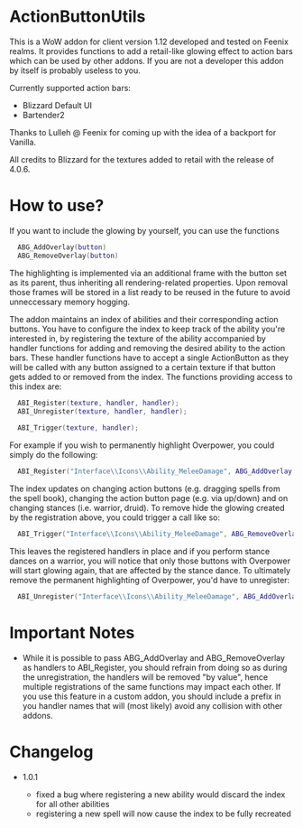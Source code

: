 ActionButtonUtils
=================
This is a WoW addon for client version 1.12 developed and tested on Feenix realms. It provides functions to add a retail-like glowing effect to action bars which can be used by other addons. If you are not a developer this addon by itself is probably useless to you.

Currently supported action bars:
<ul>
  <li>Blizzard Default UI</li>
  <li>Bartender2</li>
</ul>

Thanks to Lulleh @ Feenix for coming up with the idea of a backport for Vanilla.

All credits to Blizzard for the textures added to retail with the release of 4.0.6.

How to use?
===========

If you want to include the glowing by yourself, you can use the functions 
```lua
  ABG_AddOverlay(button)
  ABG_RemoveOverlay(button)
```
The highlighting is implemented via an additional frame with the button set as its parent, thus inheriting all rendering-related properties. Upon removal those frames will be stored in a list ready to be reused in the future to avoid unneccessary memory hogging.

The addon maintains an index of abilities and their corresponding action buttons. You have to configure the index to keep track of the ability you're interested in, by registering the texture of the ability accompanied by handler functions for adding and removing the desired ability to the action bars. These handler functions have to accept a single ActionButton as they will be called with any button assigned to a certain texture if that button gets added to or removed from the index. The functions providing access to this index are:

```lua
  ABI_Register(texture, handler, handler);
  ABI_Unregister(texture, handler, handler);
  
  ABI_Trigger(texture, handler);
```

For example if you wish to permanently highlight Overpower, you could simply do the following:
```lua
  ABI_Register("Interface\\Icons\\Ability_MeleeDamage", ABG_AddOverlay, ABG_RemoveOverlay);
```
The index updates on changing action buttons (e.g. dragging spells from the spell book), changing the action button page (e.g. via up/down) and on changing stances (i.e. warrior, druid). 
To remove hide the glowing created by the registration above, you could trigger a call like so:
```lua
  ABI_Trigger("Interface\\Icons\\Ability_MeleeDamage", ABG_RemoveOverlay);
```
This leaves the registered handlers in place and if you perform stance dances on a warrior, you will notice that only those buttons with Overpower will start glowing again, that are affected by the stance dance. To ultimately remove the permanent highlighting of Overpower, you'd have to unregister:
```lua
  ABI_Unregister("Interface\\Icons\\Ability_MeleeDamage", ABG_AddOverlay, ABG_RemoveOverlay);
```

Important Notes
===============
<ul>
  <li> While it is possible to pass ABG_AddOverlay and ABG_RemoveOverlay as handlers to ABI_Register, you should refrain from doing so as during the unregistration, the handlers will be removed "by value", hence multiple registrations of the same functions may impact each other. If you use this feature in a custom addon, you should include a prefix in you handler names that will (most likely) avoid any collision with other addons.
</ul>

Changelog
=========
<ul>
  <li>1.0.1</li>
  <ul>
    <li>fixed a bug where registering a new ability would discard the index for all other abilities</li>
    <li>registering a new spell will now cause the index to be fully recreated</li>
  </ul>
</ul>
